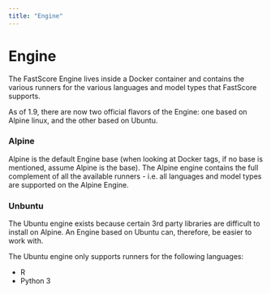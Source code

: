 ```yaml
---
title: "Engine"
---
```

# Engine

The FastScore Engine lives inside a Docker container and contains the various runners for the various languages and model types that FastScore supports.

As of 1.9, there are now two official flavors of the Engine: one based on Alpine linux, and the other based on Ubuntu.

### Alpine

Alpine is the default Engine base (when looking at Docker tags, if no base is mentioned, assume Alpine is the base).  The Alpine engine contains the full complement of all the available runners - i.e. all languages and model types are supported on the Alpine Engine.

### Unbuntu

The Ubuntu engine exists because certain 3rd party libraries are difficult to install on Alpine.  An Engine based on Ubuntu can, therefore, be easier to work with.

The Ubuntu engine only supports runners for the following languages:
* R
* Python 3

